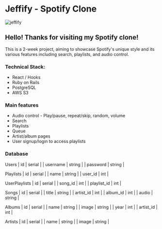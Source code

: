 # Jeffify - Spotify Clone

![jeffify](https://i.imgur.com/njGq68u.png)

## Hello! Thanks for visiting my Spotify clone!

This is a 2-week project, aiming to showcase Spotify's unique style and its various features including search, playlists, and audio control.

### Technical Stack:

- React / Hooks
- Ruby on Rails
- PostgreSQL
- AWS S3

### Main features

- Audio control - Play/pause, repeat/skip, random, volume
- Search
- Playlists
- Queue
- Artist/album pages
- User signup/login to access playlists

### Database

Users
| id | serial |
| username | string |
| password | string |

Playlists
| id | serial |
| name | string |
| user_id | int |

UserPlaylists
| id | serial |
| song_id | int |
| playlist_id | int |

Songs
| id | serial |
| title | string |
| artist_id | int |
| album_id | int |
| audio | string |

Albums
| id | serial |
| name | string |
| image | string |
| year | int |
| artist_id | int |

Artists
| id | serial |
| name | string |
| image | string |
